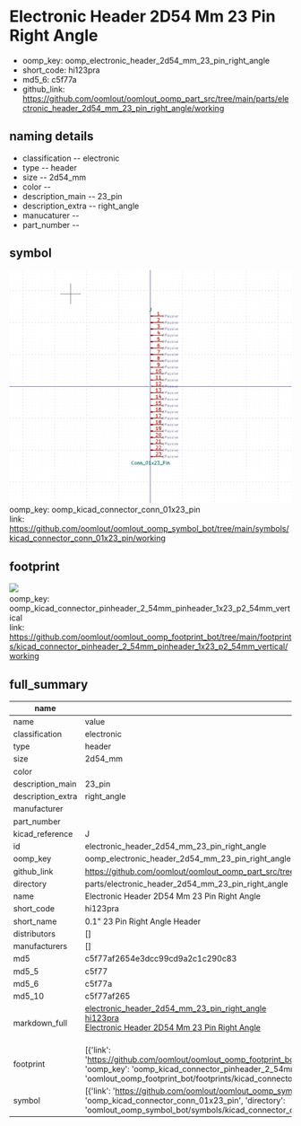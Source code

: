 # Electronic Header 2D54 Mm 23 Pin Right Angle

  
* oomp_key: oomp_electronic_header_2d54_mm_23_pin_right_angle 
* short_code: hi123pra
* md5_6: c5f77a  
* github_link: https://github.com/oomlout/oomlout_oomp_part_src/tree/main/parts/electronic_header_2d54_mm_23_pin_right_angle/working  
## naming details
* classification -- electronic
* type -- header
* size -- 2d54_mm
* color -- 
* description_main -- 23_pin
* description_extra -- right_angle
* manucaturer -- 
* part_number -- 



## symbol

![](symbol/0/working/working_600.png)  
oomp_key: oomp_kicad_connector_conn_01x23_pin  
link: https://github.com/oomlout/oomlout_oomp_symbol_bot/tree/main/symbols/kicad_connector_conn_01x23_pin/working  

## footprint

![](footprint/0/working/working_600.png)  
oomp_key: oomp_kicad_connector_pinheader_2_54mm_pinheader_1x23_p2_54mm_vertical  
link: https://github.com/oomlout/oomlout_oomp_footprint_bot/tree/main/footprints/kicad_connector_pinheader_2_54mm_pinheader_1x23_p2_54mm_vertical/working  

## full_summary
| name | value | 
| --- | --- | 
| name | value | 
| classification | electronic | 
| type | header | 
| size | 2d54_mm | 
| color |  | 
| description_main | 23_pin | 
| description_extra | right_angle | 
| manufacturer |  | 
| part_number |  | 
| kicad_reference | J | 
| id | electronic_header_2d54_mm_23_pin_right_angle | 
| oomp_key | oomp_electronic_header_2d54_mm_23_pin_right_angle | 
| github_link | https://github.com/oomlout/oomlout_oomp_part_src/tree/main/parts/electronic_header_2d54_mm_23_pin_right_angle/working | 
| directory | parts/electronic_header_2d54_mm_23_pin_right_angle | 
| name | Electronic Header 2D54 Mm 23 Pin Right Angle | 
| short_code | hi123pra | 
| short_name | 0.1" 23 Pin Right Angle Header | 
| distributors | [] | 
| manufacturers | [] | 
| md5 | c5f77af2654e3dcc99cd9a2c1c290c83 | 
| md5_5 | c5f77 | 
| md5_6 | c5f77a | 
| md5_10 | c5f77af265 | 
| markdown_full | [electronic_header_2d54_mm_23_pin_right_angle](https://github.com/oomlout/oomlout_oomp_part_src/tree/main/parts/electronic_header_2d54_mm_23_pin_right_angle/working)<br>[hi123pra](https://github.com/oomlout/oomlout_oomp_part_src/tree/main/parts/electronic_header_2d54_mm_23_pin_right_angle/working)<br>[Electronic Header 2D54 Mm 23 Pin Right Angle](https://github.com/oomlout/oomlout_oomp_part_src/tree/main/parts/electronic_header_2d54_mm_23_pin_right_angle/working)<br><br> | 
| footprint | [{'link': 'https://github.com/oomlout/oomlout_oomp_footprint_bot/tree/main/foootprntss/kicad_connector_pinheader_2_54mm_pinheader_1x23_p2_54mm_vertical', 'oomp_key': 'oomp_kicad_connector_pinheader_2_54mm_pinheader_1x23_p2_54mm_vertical', 'directory': 'oomlout_oomp_footprint_bot/footprints/kicad_connector_pinheader_2_54mm_pinheader_1x23_p2_54mm_vertical//working/working.kicad_mod'}] | 
| symbol | [{'link': 'https://github.com/oomlout/oomlout_oomp_symbol_bot/tree/main/symbols/kicad_connector_conn_01x23_pin', 'oomp_key': 'oomp_kicad_connector_conn_01x23_pin', 'directory': 'oomlout_oomp_symbol_bot/symbols/kicad_connector_conn_01x23_pin//working/working.kicad_sym'}] | 
